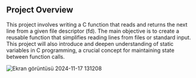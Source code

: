 Project Overview
----------------
This project involves writing a C function that reads and returns the next line from a given file descriptor (fd). The main objective is to create a reusable function that simplifies reading lines from files or standard input. This project will also introduce and deepen understanding of static variables in C programming, a crucial concept for maintaining state between function calls.

![Ekran görüntüsü 2024-11-17 131208](https://github.com/user-attachments/assets/fe4b1648-d5cf-4410-8b9a-979c368d936a)
